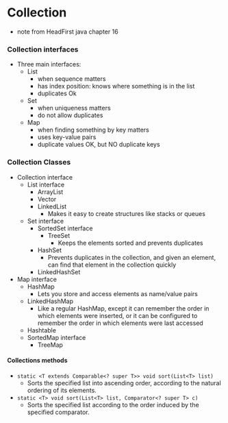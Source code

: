 # Collection

* note from HeadFirst java chapter 16


### Collection interfaces

* Three main interfaces:
    * List
        * when sequence matters
        * has index position: knows where something is in the list
        * duplicates Ok
    * Set
        * when uniqueness matters
        * do not allow duplicates
    * Map
        * when finding something by key matters
        * uses key-value pairs
        * duplicate values OK, but NO duplicate keys

### Collection Classes

* Collection interface 
    * List interface
        * ArrayList
        * Vector
        * LinkedList
            * Makes it easy to create structures like stacks or queues
    * Set interface
        * SortedSet interface
            * TreeSet
                * Keeps the elements sorted and prevents duplicates
        * HashSet
            * Prevents duplicates in the collection, and given an element, can find that element in the collection quickly
        * LinkedHashSet
* Map interface
    * HashMap
        * Lets you store and access elements as name/value pairs
    * LinkedHashMap
        * Like a regular HashMap, except it can remember the order in which elements were inserted, or it can be configured to remember the order in which elements were last accessed
    * Hashtable
    * SortedMap interface
        * TreeMap


#### Collections methods

* `static <T extends Comparable<? super T>> void sort(List<T> list)`
    * Sorts the specified list into ascending order, according to the natural ordering of its elements.
* `static <T> void sort(List<T> list, Comparator<? super T> c)`
    * Sorts the specified list according to the order induced by the specified comparator.
